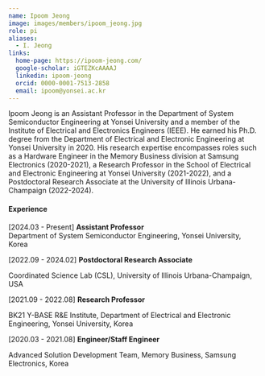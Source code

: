 ```yaml
---
name: Ipoom Jeong
image: images/members/ipoom_jeong.jpg
role: pi
aliases:
  - I. Jeong
links:
  home-page: https://ipoom-jeong.com/
  google-scholar: iGTEZKcAAAAJ
  linkedin: ipoom-jeong
  orcid: 0000-0001-7513-2858
  email: ipoom@yonsei.ac.kr
---
```


Ipoom Jeong is an Assistant Professor in the Department of System Semiconductor Engineering at Yonsei University and a member of the Institute of Electrical and Electronics Engineers (IEEE). He earned his Ph.D. degree from the Department of Electrical and Electronic Engineering at Yonsei University in 2020. His research expertise encompasses roles such as a Hardware Engineer in the Memory Business division at Samsung Electronics (2020-2021), a Research Professor in the School of Electrical and Electronic Engineering at Yonsei University (2021-2022), and a Postdoctoral Research Associate at the University of Illinois Urbana-Champaign (2022-2024).

#### **Experience**

[2024.03 - Present] **Assistant Professor**<br> 
Department of System Semiconductor Engineering, Yonsei University, Korea

[2022.09 - 2024.02] **Postdoctoral Research Associate**

Coordinated Science Lab (CSL), University of Illinois Urbana-Champaign, USA

[2021.09 - 2022.08] **Research Professor**

BK21 Y-BASE R&E Institute, Department of Electrical and Electronic Engineering, Yonsei University, Korea

[2020.03 - 2021.08] **Engineer/Staff Engineer**

Advanced Solution Development Team, Memory Business, Samsung Electronics, Korea
